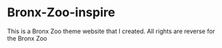 # Bronx-Zoo-inspire
This is a Bronx Zoo theme website that I created. All rights are reverse for the Bronx Zoo
